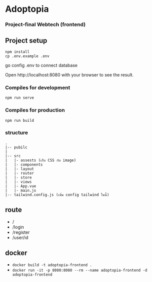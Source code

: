 # Adoptopia

### Project-final Webtech (frontend)

## Project setup

```
npm install
cp .env.example .env
```

go config .env to connect database

Open http://localhost:8080 with your browser to see the result.

### Compiles for development

```
npm run serve
```

### Compiles for production

```
npm run build
```

### structure

```
.
|-- pubilc
|
|-- src
|   |- assests (เก็บ CSS กับ image)
|   |- components
|   |- layout
|   |- router
|   |- store
|   |- views
|   |- App.vue
|   |- main.js
|-- tailwind.config.js (เพิ่ม config tailwind ในนี้)
```

## route

- /
- /login
- /register
- /user/id

## docker

- `docker build -t adoptopia-frontend .`
- `docker run -it -p 8080:8080 --rm --name adoptopia-frontend -d adoptopia-frontend`
